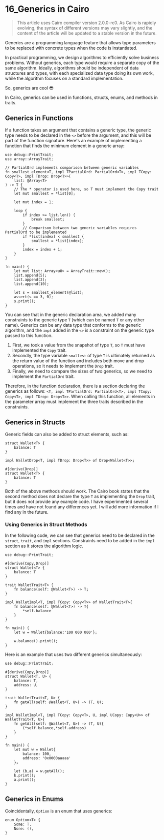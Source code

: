 ﻿# 16_Generics in Cairo

> This article uses Cairo compiler version 2.0.0-rc0. As Cairo is rapidly evolving, the syntax of different versions may vary slightly, and the content of the article will be updated to a stable version in the future.

Generics are a programming language feature that allows type parameters to be replaced with concrete types when the code is instantiated.

In practical programming, we design algorithms to efficiently solve business problems. Without generics, each type would require a separate copy of the same algorithm. Ideally, algorithms should be independent of data structures and types, with each specialized data type doing its own work, while the algorithm focuses on a standard implementation.

So, generics are cool 😎

In Cairo, generics can be used in functions, structs, enums, and methods in traits.

## Generics in Functions

If a function takes an argument that contains a generic type, the generic type needs to be declared in the `<>` before the argument, and this will be part of the function signature. Here's an example of implementing a function that finds the minimum element in a generic array:

```
use debug::PrintTrait;
use array::ArrayTrait;

// PartialOrd implements comparison between generic variables
fn smallest_element<T, impl TPartialOrd: PartialOrd<T>, impl TCopy: Copy<T>, impl TDrop: Drop<T>>(
    list: @Array<T>
) -> T {
	// The * operator is used here, so T must implement the Copy trait
    let mut smallest = *list[0];

    let mut index = 1;

    loop {
        if index >= list.len() {
            break smallest;
        }
        // Comparison between two generic variables requires PartialOrd to be implemented
        if *list[index] < smallest {
            smallest = *list[index];
        }
        index = index + 1;
    }
}

fn main() {
    let mut list: Array<u8> = ArrayTrait::new();
    list.append(5);
    list.append(3);
    list.append(10);

    let s = smallest_element(@list);
    assert(s == 3, 0);
    s.print();
}
```

You can see that in the generic declaration area, we added many constraints to the generic type `T` (which can be named `T` or any other name). Generics can be any data type that conforms to the generic algorithm, and the `impl` added in the `<>` is a constraint on the generic type passed to this function.

1. First, we took a value from the snapshot of type `T`, so `T` must have implemented the `Copy` trait.
2. Secondly, the type variable `smallest` of type `T` is ultimately returned as the return value of the function and includes both move and drop operations, so it needs to implement the `Drop` trait.
3. Finally, we need to compare the sizes of two generics, so we need to implement the `PartialOrd` trait.

Therefore, in the function declaration, there is a section declaring the generics as follows: `<T, impl TPartialOrd: PartialOrd<T>, impl TCopy: Copy<T>, impl TDrop: Drop<T>>`. When calling this function, all elements in the parameter array must implement the three traits described in the constraints.

## Generics in Structs

Generic fields can also be added to struct elements, such as:

```
struct Wallet<T> {
    balance: T
}

impl WalletDrop<T, impl TDrop: Drop<T>> of Drop<Wallet<T>>;
```

```
#[derive(Drop)]
struct Wallet<T> {
    balance: T
}
```

Both of the above methods should work. The Cairo book states that the second method does not declare the type `T` as implementing the `Drop` trait, but it does not provide any example code. I have experimented several times and have not found any differences yet. I will add more information if I find any in the future.

### Using Generics in Struct Methods

In the following code, we can see that generics need to be declared in the `struct`, `trait`, and `impl` sections. Constraints need to be added in the `impl` section as it stores the algorithm logic.

```
use debug::PrintTrait;

#[derive(Copy,Drop)]
struct Wallet<T> {
    balance: T
}

trait WalletTrait<T> {
    fn balance(self: @Wallet<T>) -> T;
}

impl WalletImpl<T, impl TCopy: Copy<T>> of WalletTrait<T>{
    fn balance(self: @Wallet<T>) -> T{
        *self.balance
    }
}

fn main() {
    let w = Wallet{balance:'100 000 000'};

    w.balance().print();
}
```

Here is an example that uses two different generics simultaneously:

```
use debug::PrintTrait;

#[derive(Copy,Drop)]
struct Wallet<T, U> {
    balance: T,
    address: U,
}

trait WalletTrait<T, U> {
    fn getAll(self: @Wallet<T, U>) -> (T, U);
}

impl WalletImpl<T, impl TCopy: Copy<T>, U, impl UCopy: Copy<U>> of WalletTrait<T, U>{
    fn getAll(self: @Wallet<T, U>) -> (T, U){
        (*self.balance,*self.address)
    }
}

fn main() {
    let mut w = Wallet{
        balance: 100,
        address: '0x0000aaaaa'
    };

    let (b,a) = w.getAll();
    b.print();
    a.print();
}
```

## Generics in Enums

Coincidentally, `Option` is an enum that uses generics:

```
enum Option<T> {
    Some: T,
    None: (),
}
```
